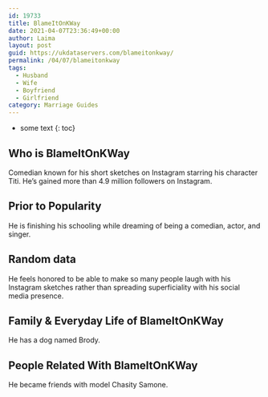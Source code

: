 ```yaml
---
id: 19733
title: BlameItOnKWay
date: 2021-04-07T23:36:49+00:00
author: Laima
layout: post
guid: https://ukdataservers.com/blameitonkway/
permalink: /04/07/blameitonkway
tags:
  - Husband
  - Wife
  - Boyfriend
  - Girlfriend
category: Marriage Guides
---
```


* some text
{: toc}


## Who is BlameItOnKWay
                  
                  
                  
Comedian known for his short sketches on Instagram starring his character Titi. He&#8217;s gained more than 4.9 million followers on Instagram.
                  
              
            
              
            
                
                
                
## Prior to Popularity
                  
                  
                  
He is finishing his schooling while dreaming of being a comedian, actor, and singer.
                  
              
            
              
            
                
                
                
## Random data
                  
                  
                  
He feels honored to be able to make so many people laugh with his Instagram sketches rather than spreading superficiality with his social media presence.
                  
              
            
              
            
                
                
                
## Family & Everyday Life of BlameItOnKWay
                  
                  
                  
He has a dog named Brody.
                  
              
            
              
            
                
                
                
## People Related With BlameItOnKWay
                  
                  
                  
He became friends with model Chasity Samone.
                  
              
            
              
            
                
              
            
              
              
            
            
              
            
          
          
          